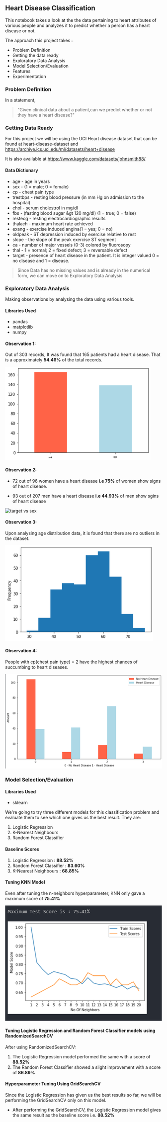 ## Heart Disease Classification

This notebook takes a look at the the data pertaining to heart attributes of various people and analyzes it to predict whether a person has a heart disease or not.

The approach this project takes : 

* Problem Definition
* Getting the data ready
* Exploratory Data Analysis
* Model Selection/Evaluation
* Features
* Experimentation

### Problem Definition

In a statement,
> "Given clinical data about a patient,can we predict whether or not they have a heart disease?"

### Getting Data Ready

For this project we will be using the UCI Heart disease dataset that can be found at heart-disease-dataset and https://archive.ics.uci.edu/ml/datasets/heart+disease

It is also available at https://www.kaggle.com/datasets/johnsmith88/


#### Data Dictionary

* age - age in years
* sex - (1 = male; 0 = female)
* cp - chest pain type
* trestbps - resting blood pressure (in mm Hg on admission to the hospital)
* chol - serum cholestrol in mg/dl
* fbs - (fasting blood sugar &gt 120 mg/dl) (1 = true; 0 = false)
* restecg - resting electrocardiographic results
* thalach - maximum heart rate achieved
* exang - exercise induced angina(1 = yes; 0 = no)
* oldpeak - ST depression induced by exercise relative to rest
* slope - the slope of the peak exercise ST segment
* ca - number of major vessels (0-3) colored by fluorosopy
* thal - 1 = normal; 2 = fixed defect; 3 = reversable defect
* target - presence of heart disease in the patient. It is integer valued 0 = no disease and 1 = disease.

> Since Data has no missing values and is already in the numerical form, we can move  on to Exploratory Data Analysis

### Exploratory Data Analysis

Making observations by analysing the data using various tools.

#### Libraries Used

* pandas
* matplotlib
* numpy

#### Observation 1:

Out of 303 records, It was found that 165 patients had a heart disease. That is a approximately **54.46%** of the total records.

 ![Heart Disease Value Counts](Target%20Value%20Counts.png)


 #### Observation 2:

 * 72 out of 96 women have a heart disease **i.e 75%** of women show signs of heart disease.

* 93 out of 207 men have a heart disease **i.e 44.93%** of men show sgins of heart disease

![target vs sex](https://user-images.githubusercontent.com/76565276/177000643-fe522790-b02c-4659-8a1b-b4547ef9a1ec.png)


#### Observation 3:

Upon analysing age distribution data, it is found that there are no outliers in the dataset.

![Age Distribution](age%20distribution.png)

#### Observation 4:

People with cp(chest pain type) = 2 have the highest chances of succumbing to heart diseases.

![Heart Disease Frequency VS Chest Pain Type](Heart%20Disease%20Frequency%20by%20chest%20pain%20type.png)



### Model Selection/Evaluation

#### Libraries Used

* sklearn


We're going to try three different models for this classification problem and evaluate them to see which one gives us the best result. They are:

1. Logistic Regression
2. K-Nearest Neighbours
3. Random Forest Classifier

#### Baseline Scores

1. Logistic Regression : **88.52%**
2. Random Forest Classifier : **83.60%**
3. K-Nearest Neighbours : **68.85%**

#### Tuning KNN Model

 Even after tuning the n-neighbors hyperparameter, KNN only gave a maximum score of **75.41%**

 ![KNN Max Score](knn%20max%20score.png)

#### Tuning Logistic Regression and Random Forest Classifier models using RandomizedSearchCV

After using RandomizedSearchCV:

1. The Logistic Regression model performed the same with a score of **88.52%**
2. The Random Forest Classifier showed a slight improvement with a score of **86.89%**


#### Hyperparameter Tuning Using GridSearchCV

Since the Logistic Regression has given us the best results so far, we will be performing the GridSearchCV only on this model.

* After performing the GridSearchCV, the Logistic Regression model gives the same result as the baseline score i.e. **88.52%**